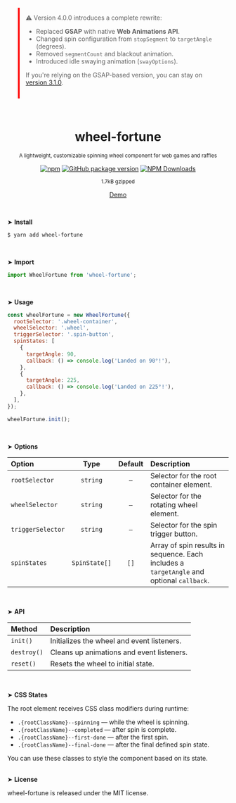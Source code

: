 <blockquote style="border-left: 4px solid red; padding: 1em;">
⚠️ Version 4.0.0 introduces a complete rewrite:

- Replaced **GSAP** with native **Web Animations API**.
- Changed spin configuration from `stopSegment` to `targetAngle` (degrees).
- Removed `segmentCount` and blackout animation.
- Introduced idle swaying animation (`swayOptions`).

If you're relying on the GSAP-based version, you can stay on [version 3.1.0](https://www.npmjs.com/package/wheel-fortune/v/3.1.0).
</blockquote>

<div align="center">
<br>

<h1>wheel-fortune</h1>

<p><sup>A lightweight, customizable spinning wheel component for web games and raffles</sup></p>

[![npm](https://img.shields.io/npm/v/wheel-fortune.svg?colorB=brightgreen)](https://www.npmjs.com/package/wheel-fortune)
[![GitHub package version](https://img.shields.io/github/package-json/v/ux-ui-pro/wheel-fortune.svg)](https://github.com/ux-ui-pro/wheel-fortune)
[![NPM Downloads](https://img.shields.io/npm/dm/wheel-fortune.svg?style=flat)](https://www.npmjs.org/package/wheel-fortune)

<sup>1.7kB gzipped</sup>

<a href="https://codepen.io/ux-ui/pen/NWJZNaP">Demo</a>

</div>
<br>

&#10148; **Install**
```bash
$ yarn add wheel-fortune
```
<br>

&#10148; **Import**
```javascript
import WheelFortune from 'wheel-fortune';
```
<br>

&#10148; **Usage**
```javascript
const wheelFortune = new WheelFortune({
  rootSelector: '.wheel-container',
  wheelSelector: '.wheel',
  triggerSelector: '.spin-button',
  spinStates: [
    {
      targetAngle: 90,
      callback: () => console.log('Landed on 90°!'),
    },
    {
      targetAngle: 225,
      callback: () => console.log('Landed on 225°!'),
    },
  ],
});

wheelFortune.init();
```
<br>

&#10148; **Options**

| Option            |     Type      | Default | Description                                                                               |
|:------------------|:-------------:|:-------:|:------------------------------------------------------------------------------------------|
| `rootSelector`    |   `string`    |   `–`   | Selector for the root container element.                                                  |
| `wheelSelector`   |   `string`    |   `–`   | Selector for the rotating wheel element.                                                  |
| `triggerSelector` |   `string`    |   `–`   | Selector for the spin trigger button.                                                     |
| `spinStates`      | `SpinState[]` |   `[]`  | Array of spin results in sequence. Each includes a `targetAngle` and optional `callback`. |
<br>

&#10148; **API**

| Method      | Description                                |
|:------------|:-------------------------------------------|
| `init()`    | Initializes the wheel and event listeners. |
| `destroy()` | Cleans up animations and event listeners.  |
| `reset()`   | Resets the wheel to initial state.         |
<br>

&#10148; **CSS States**

The root element receives CSS class modifiers during runtime:

- `.{rootClassName}--spinning` — while the wheel is spinning.
- `.{rootClassName}--completed` — after spin is complete.
- `.{rootClassName}--first-done` — after the first spin.
- `.{rootClassName}--final-done` — after the final defined spin state.

You can use these classes to style the component based on its state.
<br><br>

&#10148; **License**

wheel-fortune is released under the MIT license.
